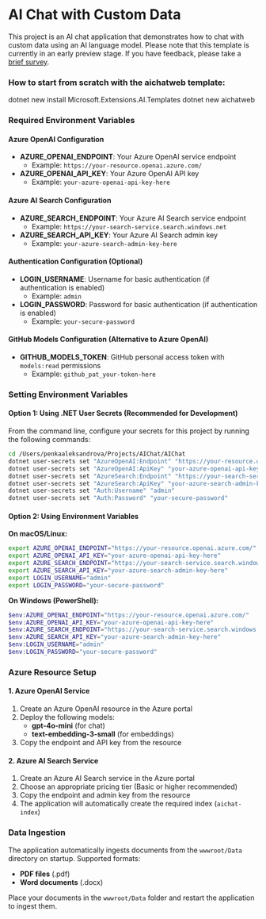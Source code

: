 # AI Chat with Custom Data

This project is an AI chat application that demonstrates how to chat with custom data using an AI language model. Please note that this template is currently in an early preview stage. If you have feedback, please take a [brief survey](https://aka.ms/dotnet-chat-templatePreview2-survey).

### How to start from scratch with the aichatweb template:

dotnet new install Microsoft.Extensions.AI.Templates
dotnet new aichatweb

### Required Environment Variables

#### Azure OpenAI Configuration
- **AZURE_OPENAI_ENDPOINT**: Your Azure OpenAI service endpoint
  - Example: `https://your-resource.openai.azure.com/`
- **AZURE_OPENAI_API_KEY**: Your Azure OpenAI API key
  - Example: `your-azure-openai-api-key-here`

#### Azure AI Search Configuration
- **AZURE_SEARCH_ENDPOINT**: Your Azure AI Search service endpoint
  - Example: `https://your-search-service.search.windows.net`
- **AZURE_SEARCH_API_KEY**: Your Azure AI Search admin key
  - Example: `your-azure-search-admin-key-here`

#### Authentication Configuration (Optional)
- **LOGIN_USERNAME**: Username for basic authentication (if authentication is enabled)
  - Example: `admin`
- **LOGIN_PASSWORD**: Password for basic authentication (if authentication is enabled)
  - Example: `your-secure-password`

#### GitHub Models Configuration (Alternative to Azure OpenAI)
- **GITHUB_MODELS_TOKEN**: GitHub personal access token with `models:read` permissions
  - Example: `github_pat_your-token-here`

### Setting Environment Variables

#### Option 1: Using .NET User Secrets (Recommended for Development)

From the command line, configure your secrets for this project by running the following commands:

```sh
cd /Users/penkaaleksandrova/Projects/AIChat/AIChat
dotnet user-secrets set "AzureOpenAI:Endpoint" "https://your-resource.openai.azure.com/"
dotnet user-secrets set "AzureOpenAI:ApiKey" "your-azure-openai-api-key-here"
dotnet user-secrets set "AzureSearch:Endpoint" "https://your-search-service.search.windows.net"
dotnet user-secrets set "AzureSearch:ApiKey" "your-azure-search-admin-key-here"
dotnet user-secrets set "Auth:Username" "admin"
dotnet user-secrets set "Auth:Password" "your-secure-password"
```

#### Option 2: Using Environment Variables

**On macOS/Linux:**
```sh
export AZURE_OPENAI_ENDPOINT="https://your-resource.openai.azure.com/"
export AZURE_OPENAI_API_KEY="your-azure-openai-api-key-here"
export AZURE_SEARCH_ENDPOINT="https://your-search-service.search.windows.net"
export AZURE_SEARCH_API_KEY="your-azure-search-admin-key-here"
export LOGIN_USERNAME="admin"
export LOGIN_PASSWORD="your-secure-password"
```

**On Windows (PowerShell):**
```powershell
$env:AZURE_OPENAI_ENDPOINT="https://your-resource.openai.azure.com/"
$env:AZURE_OPENAI_API_KEY="your-azure-openai-api-key-here"
$env:AZURE_SEARCH_ENDPOINT="https://your-search-service.search.windows.net"
$env:AZURE_SEARCH_API_KEY="your-azure-search-admin-key-here"
$env:LOGIN_USERNAME="admin"
$env:LOGIN_PASSWORD="your-secure-password"
```

### Azure Resource Setup

#### 1. Azure OpenAI Service
1. Create an Azure OpenAI resource in the Azure portal
2. Deploy the following models:
   - **gpt-4o-mini** (for chat)
   - **text-embedding-3-small** (for embeddings)
3. Copy the endpoint and API key from the resource

#### 2. Azure AI Search Service
1. Create an Azure AI Search service in the Azure portal
2. Choose an appropriate pricing tier (Basic or higher recommended)
3. Copy the endpoint and admin key from the resource
4. The application will automatically create the required index (`aichat-index`)

### Data Ingestion

The application automatically ingests documents from the `wwwroot/Data` directory on startup. Supported formats:
- **PDF files** (.pdf)
- **Word documents** (.docx)

Place your documents in the `wwwroot/Data` folder and restart the application to ingest them.
